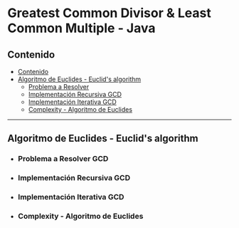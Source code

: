 # Greatest Common Divisor & Least Common Multiple - Java

## Contenido

* [Contenido](#contenido)
* [Algoritmo de Euclides -  Euclid's algorithm](#)
    * [Problema a Resolver](#problema-a-resolver-gcd)
    * [Implementación Recursiva GCD](#implementación-recursiva-gcd)
    * [Implementación Iterativa GCD](#implementación-iterativa-gcd)
    * [Complexity - Algoritmo de Euclides](#complexity---algoritmo-de-euclides)
---

## Algoritmo de Euclides -  Euclid's algorithm

* ### Problema a Resolver GCD

* ### Implementación Recursiva GCD

* ### Implementación Iterativa GCD


* ### Complexity - Algoritmo de Euclides

